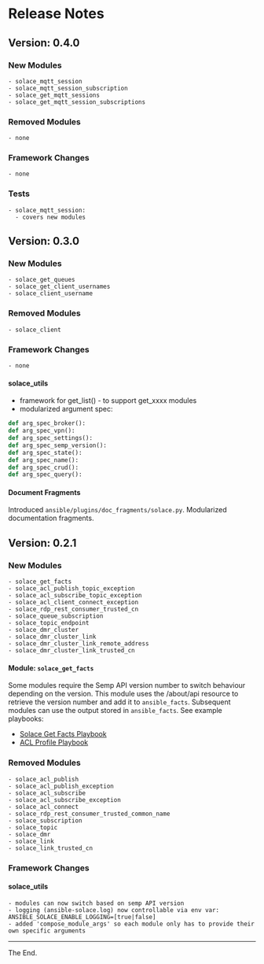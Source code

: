 # Release Notes

## Version: 0.4.0
### New Modules
    - solace_mqtt_session
    - solace_mqtt_session_subscription
    - solace_get_mqtt_sessions
    - solace_get_mqtt_session_subscriptions
### Removed Modules
    - none
### Framework Changes
    - none
### Tests
    - solace_mqtt_session:
      - covers new modules



## Version: 0.3.0
### New Modules
    - solace_get_queues
    - solace_get_client_usernames
    - solace_client_username
### Removed Modules
    - solace_client
### Framework Changes
    - none
#### solace_utils
- framework for get_list() - to support get_xxxx modules
- modularized argument spec:
````python
def arg_spec_broker():
def arg_spec_vpn():
def arg_spec_settings():
def arg_spec_semp_version():
def arg_spec_state():
def arg_spec_name():
def arg_spec_crud():
def arg_spec_query():
````
#### Document Fragments
Introduced `ansible/plugins/doc_fragments/solace.py`. Modularized documentation fragments.

## Version: 0.2.1

### New Modules
    - solace_get_facts
    - solace_acl_publish_topic_exception
    - solace_acl_subscribe_topic_exception
    - solace_acl_client_connect_exception
    - solace_rdp_rest_consumer_trusted_cn
    - solace_queue_subscription
    - solace_topic_endpoint
    - solace_dmr_cluster
    - solace_dmr_cluster_link
    - solace_dmr_cluster_link_remote_address
    - solace_dmr_cluster_link_trusted_cn

#### Module: `solace_get_facts`

Some modules require the Semp API version number to switch behaviour depending on the version.
This module uses the /about/api resource to retrieve the version number and add it to `ansible_facts`.
Subsequent modules can use the output stored in `ansible_facts`.
See example playbooks:

- [Solace Get Facts Playbook](examples/solace_get_facts.playbook.yml)
- [ACL Profile Playbook](examples/solace_acl_profile.playbook.yml)

### Removed Modules

    - solace_acl_publish
    - solace_acl_publish_exception
    - solace_acl_subscribe
    - solace_acl_subscribe_exception
    - solace_acl_connect
    - solace_rdp_rest_consumer_trusted_common_name
    - solace_subscription
    - solace_topic
    - solace_dmr
    - solace_link
    - solace_link_trusted_cn

### Framework Changes

#### solace_utils

    - modules can now switch based on semp API version
    - logging (ansible-solace.log) now controllable via env var: ANSIBLE_SOLACE_ENABLE_LOGGING=[true|false]
    - added 'compose_module_args' so each module only has to provide their own specific arguments


---
The End.
